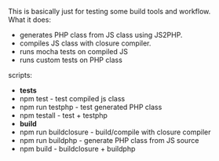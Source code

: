 This is basically just for testing some build tools and workflow.  
What it does:  
* generates PHP class from JS class using JS2PHP.
* compiles JS class with closure compiler.
* runs mocha tests on compiled JS
* runs custom tests on PHP class
  
scripts:
* **tests**
* npm test - test compiled js class
* npm run testphp - test generated PHP class
* npm testall - test + testphp
* **build**
* npm run buildclosure - build/compile with closure compiler
* npm run buildphp - generate PHP class from JS source
* npm build - buildclosure + buildphp
